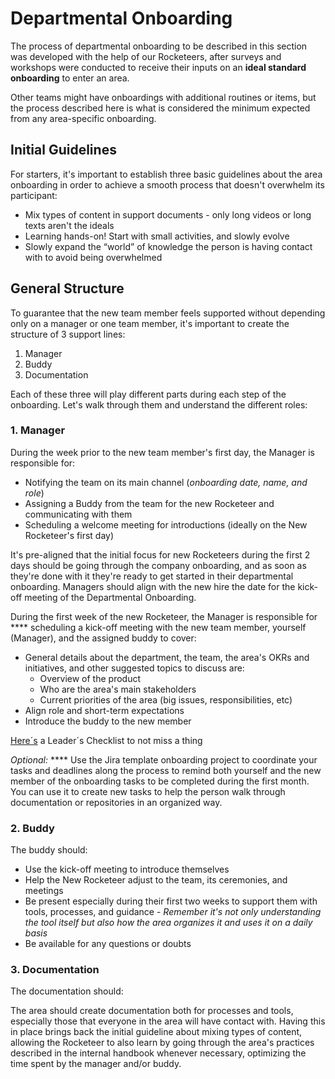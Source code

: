 # Departmental Onboarding

The process of departmental onboarding to be described in this section was developed with the help of our Rocketeers, after surveys and workshops were conducted to receive their inputs on an **ideal standard onboarding** to enter an area.

Other teams might have onboardings with additional routines or items, but the process described here is what is considered the minimum expected from any area-specific onboarding.

## Initial Guidelines

For starters, it's important to establish three basic guidelines about the area onboarding in order to achieve a smooth process that doesn't overwhelm its participant:

* Mix types of content in support documents - only long videos or long texts aren't the ideals
* Learning hands-on! Start with small activities, and slowly evolve
* Slowly expand the “world” of knowledge the person is having contact with to avoid being overwhelmed

## General Structure

To guarantee that the new team member feels supported without depending only on a manager or one team member, it's important to create the structure of 3 support lines:

1. Manager
2. Buddy
3. Documentation

Each of these three will play different parts during each step of the onboarding. Let's walk through them and understand the different roles:

### 1. Manager

During the week prior to the new team member's first day, the Manager is responsible for:

* Notifying the team on its main channel (_onboarding date, name, and role_)
* Assigning a Buddy from the team for the new Rocketeer and communicating with them
* Scheduling a welcome meeting for introductions (ideally on the New Rocketeer's first day)

It's pre-aligned that the initial focus for new Rocketeers during the first 2 days should be going through the company onboarding, and as soon as they're done with it they're ready to get started in their departmental onboarding. Managers should align with the new hire the date for the kick-off meeting of the Departmental Onboarding.&#x20;

During the first week of the new Rocketeer, the Manager is responsible for **** scheduling a kick-off meeting with the new team member, yourself (Manager), and the assigned buddy to cover:

* General details about the department, the team, the area's OKRs and initiatives, and other suggested topics to discuss are:
  * Overview of the product
  * Who are the area's main stakeholders
  * Current priorities of the area (big issues, responsibilities, etc)
* Align role and short-term expectations
* Introduce the buddy to the new member&#x20;

[Here´s](https://docs.google.com/presentation/d/1fWg1roczPgTqeuSjCWNdUj7nvAsRmZ7aL962UwMlFC8/edit#slide=id.ge5371f3319\_0\_0) a Leader´s Checklist to not miss a thing

_Optional:_ **** Use the Jira template onboarding project to coordinate your tasks and deadlines along the process to remind both yourself and the new member of the onboarding tasks to be completed during the first month. You can use it to create new tasks to help the person walk through documentation or repositories in an organized way.

### 2. Buddy

The buddy should:

* Use the kick-off meeting to introduce themselves
* Help the New Rocketeer adjust to the team, its ceremonies, and meetings
* Be present especially during their first two weeks to support them with tools, processes, and guidance - _Remember it's not only understanding the tool itself but also how the area organizes it and uses it on a daily basis_
* Be available for any questions or doubts

### 3. Documentation

The documentation should:

The area should create documentation both for processes and tools, especially those that everyone in the area will have contact with. Having this in place brings back the initial guideline about mixing types of content, allowing the Rocketeer to also learn by going through the area's practices described in the internal handbook whenever necessary, optimizing the time spent by the manager and/or buddy.  &#x20;
